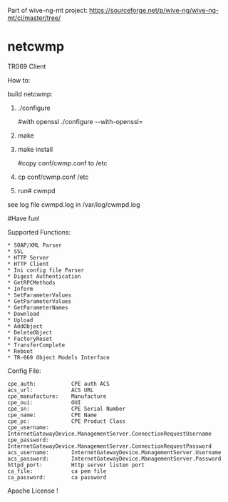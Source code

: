 Part of wive-ng-mt project: https://sourceforge.net/p/wive-ng/wive-ng-mt/ci/master/tree/

netcwmp
=======

TR069 Client


How to:

build netcwmp:

1) ./configure

    #with openssl
    ./configure --with-openssl=<openssl-path>

2) make

3) make install

    #copy conf/cwmp.conf to /etc

4) cp conf/cwmp.conf /etc

5) run# cwmpd


see log file cwmpd.log in /var/log/cwmpd.log



#Have fun!

Supported Functions:

    * SOAP/XML Parser 
    * SSL 
    * HTTP Server 
    * HTTP Client 
    * Ini config file Parser 
    * Digest Authentication 
    * GetRPCMethods 
    * Inform 
    * SetParameterValues 
    * GetParameterValues 
    * GetParameterNames
    * Download 
    * Upload 
    * AddObject
    * DeleteObject
    * FactoryReset
    * TransferComplete
    * Reboot 
    * TR-069 Object Models Interface 


Config File:

	cpe_auth:           CPE auth ACS
	acs_url:            ACS URL
	cpe_manufacture:    Manufacture
	cpe_oui:            OUI
	cpe_sn:             CPE Serial Number
	cpe_name:           CPE Name
	cpe_pc:             CPE Product Class
	cpe_username:       InternetGatewayDevice.ManagementServer.ConnectionRequestUsername
	cpe_password:       InternetGatewayDevice.ManagementServer.ConnectionRequestPassword
	acs_username:       InternetGatewayDevice.ManagementServer.Username
	acs_password:       InternetGatewayDevice.ManagementServer.Password
	httpd_port:         Http server listen port
	ca_file:            ca pem file
	ca_password:        ca password



Apache License !
